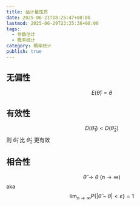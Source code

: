 ```yaml
---
title: 估计量性质
date: 2025-06-21T18:25:47+08:00
lastmod: 2025-06-29T23:25:36+08:00
tags:
  - 参数估计
  - 概率统计
category: 概率统计
publish: true
---
```


## 无偏性

$$E(\hat{\theta})=\theta$$

## 有效性

$$
D(\hat{\theta}_{1})<D(\hat{\theta}_{2})
$$
则 $\hat{\theta}_{1}$ 比 $\hat{\theta}_{2}$ 更有效

## 相合性

$$\hat{\theta}\to\theta \ (n\to \infty)$$
aka
$$
\lim_{ n \to \infty } P\left\{\left|\hat{\theta}-\theta\right|<\varepsilon\right\}=1
$$
